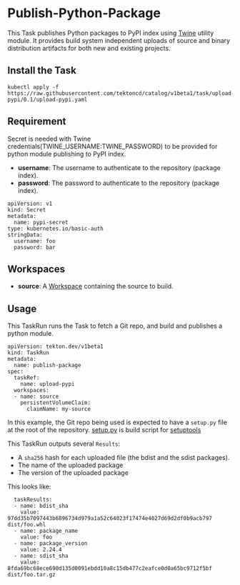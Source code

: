 # Publish-Python-Package

This Task publishes Python packages to PyPI index using [Twine](https://pypi.org/project/twine/) utility module. It provides build system independent uploads of source and binary distribution artifacts for both new and existing projects.

## Install the Task

```
kubectl apply -f https://raw.githubusercontent.com/tektoncd/catalog/v1beta1/task/upload-pypi/0.1/upload-pypi.yaml
```

## Requirement

Secret is needed with Twine credentials(TWINE_USERNAME:TWINE_PASSWORD) to be provided for python module publishing to PyPI index.

- **username**: The username to authenticate to the repository (package index).
- **password**: The password to authenticate to the repository (package index).

```
apiVersion: v1
kind: Secret
metadata:
  name: pypi-secret
type: kubernetes.io/basic-auth
stringData:
  username: foo
  password: bar
```

## Workspaces

* **source**: A [Workspace](https://github.com/tektoncd/pipeline/blob/main/docs/workspaces.md) containing the source to build.

## Usage

This TaskRun runs the Task to fetch a Git repo, and build and publishes a python module.

```
apiVersion: tekton.dev/v1beta1
kind: TaskRun
metadata:
  name: publish-package
spec:
  taskRef:
    name: upload-pypi
  workspaces:
  - name: source
    persistentVolumeClaim:
      claimName: my-source
```

In this example, the Git repo being used is expected to have a `setup.py` file at the root of the repository. [setup.py](https://packaging.python.org/tutorials/packaging-projects/#creating-setup-py) is build script for [setuptools](https://pypi.org/project/setuptools/)

This TaskRun outputs several `Results`:

- A `sha256` hash for each uploaded file (the bdist and the sdist packages).
- The name of the uploaded package
- The version of the uploaded package

This looks like:

```
  taskResults:
  - name: bdist_sha
    value: 97dd35b7097443b6896734d979a1a52c64023f17474e4027d69d2df0b9acb797  dist/foo.whl
  - name: package_name
    value: foo
  - name: package_version
    value: 2.24.4
  - name: sdist_sha
    value: 8fda69bc68ece690d135d0091ebdd10a8c15db477c2eafce0d0a65bc9712f5bf  dist/foo.tar.gz
```

